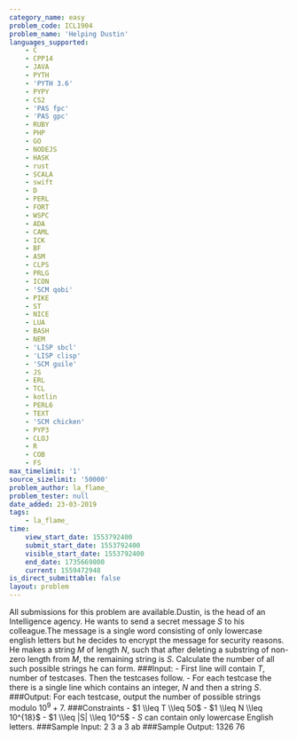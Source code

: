 ```yaml
---
category_name: easy
problem_code: ICL1904
problem_name: 'Helping Dustin'
languages_supported:
    - C
    - CPP14
    - JAVA
    - PYTH
    - 'PYTH 3.6'
    - PYPY
    - CS2
    - 'PAS fpc'
    - 'PAS gpc'
    - RUBY
    - PHP
    - GO
    - NODEJS
    - HASK
    - rust
    - SCALA
    - swift
    - D
    - PERL
    - FORT
    - WSPC
    - ADA
    - CAML
    - ICK
    - BF
    - ASM
    - CLPS
    - PRLG
    - ICON
    - 'SCM qobi'
    - PIKE
    - ST
    - NICE
    - LUA
    - BASH
    - NEM
    - 'LISP sbcl'
    - 'LISP clisp'
    - 'SCM guile'
    - JS
    - ERL
    - TCL
    - kotlin
    - PERL6
    - TEXT
    - 'SCM chicken'
    - PYP3
    - CLOJ
    - R
    - COB
    - FS
max_timelimit: '1'
source_sizelimit: '50000'
problem_author: la_flame_
problem_tester: null
date_added: 23-03-2019
tags:
    - la_flame_
time:
    view_start_date: 1553792400
    submit_start_date: 1553792400
    visible_start_date: 1553792400
    end_date: 1735669800
    current: 1559472948
is_direct_submittable: false
layout: problem
---
```

All submissions for this problem are available.Dustin, is the head of an Intelligence agency. He wants to send a secret message $S$ to his colleague.The message is a single word consisting of only lowercase english letters but he decides to encrypt the message for security reasons. He makes a string $M$ of length $N$, such that after deleting a substring of non-zero length from $M$, the remaining string is $S$. Calculate the number of all such possible strings he can form. ###Input: - First line will contain $T$, number of testcases. Then the testcases follow. - For each testcase the there is a single line which contains an integer, $N$ and then a string $S$. ###Output: For each testcase, output the number of possible strings modulo $10^9+7$. ###Constraints - $1 \\leq T \\leq 50$ - $1 \\leq N \\leq 10^{18}$ - $1 \\leq |S| \\leq 10^5$ - $S$ can contain only lowercase English letters. ###Sample Input: 2 3 a 3 ab ###Sample Output: 1326 76
